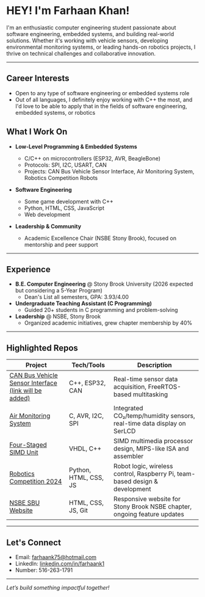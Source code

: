 # HEY! I'm Farhaan Khan!

I'm an enthusiastic computer engineering student passionate about software engineering, embedded systems, and building real-world solutions. Whether it's working with vehicle sensors, developing environmental monitoring systems, or leading hands-on robotics projects, I thrive on technical challenges and collaborative innovation.

---

## Career Interests
- Open to any type of software engineering or embedded systems role
- Out of all languages, I definitely enjoy working with C++ the most, and I'd love to be able to apply that in the fields of software engineering, embedded systems, or robotics


## What I Work On

- **Low-Level Programming & Embedded Systems**
  - C/C++ on microcontrollers (ESP32, AVR, BeagleBone)
  - Protocols: SPI, I2C, USART, CAN
  - Projects: CAN Bus Vehicle Sensor Interface, Air Monitoring System, Robotics Competition Robots

- **Software Engineering**
  - Some game development with C++
  - Python, HTML, CSS, JavaScript
  - Web development
 
- **Leadership & Community**
  - Academic Excellence Chair (NSBE Stony Brook), focused on mentorship and peer support

---

## Experience

- **B.E. Computer Engineering** @ Stony Brook University (2026 expected but considering a 5-Year Program)
    - Dean's List all semesters, GPA: 3.93/4.00
- **Undergraduate Teaching Assistant (C Programming)**
    - Guided 20+ students in C programming and problem-solving
- **Leadership** @ NSBE, Stony Brook
    - Organized academic initiatives, grew chapter membership by 40%
---

## Highlighted Repos

| Project                              | Tech/Tools          | Description                                                                         |
|---------------------------------------|---------------------|-------------------------------------------------------------------------------------|
| [CAN Bus Vehicle Sensor Interface (link will be added)]()      | C++, ESP32, CAN     | Real-time sensor data acquisition, FreeRTOS-based multitasking                      |
| [Air Monitoring System](https://github.com/farhaansbu/Air-Monitoring-System)               | C, AVR, I2C, SPI    | Integrated CO₂/temp/humidity sensors, real-time data display on SerLCD              |
| [Four-Staged SIMD Unit](https://github.com/farhaansbu/4-Stage-Pipelined-Processor)               | VHDL, C++           | SIMD multimedia processor design, MIPS-like ISA and assembler                       |
| [Robotics Competition 2024]()                 | Python, HTML, CSS, JS   | Robot logic, wireless control, Raspberry Pi, team-based design & development        |
| [NSBE SBU Website](https://github.com/farhaansbu/sbu-nsbe-website)                  | HTML, CSS, JS, Git  | Responsive website for Stony Brook NSBE chapter, ongoing feature updates            |

---

## Let's Connect

- Email: [farhaank75@hotmail.com](mailto:farhaank75@hotmail.com)
- LinkedIn: [linkedin.com/in/farhaank1](https://www.linkedin.com/in/farhaank1/)
- Number: 516-263-1791

---

*Let’s build something impactful together!*
